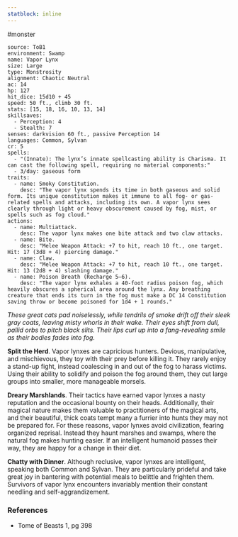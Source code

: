 ```yaml
---
statblock: inline
---
```

 #monster 

```statblock
source: ToB1
environment: Swamp
name: Vapor Lynx
size: Large
type: Monstrosity
alignment: Chaotic Neutral
ac: 14
hp: 127
hit_dice: 15d10 + 45
speed: 50 ft., climb 30 ft.
stats: [15, 18, 16, 10, 13, 14]
skillsaves:
  - Perception: 4
  - Stealth: 7
senses: darkvision 60 ft., passive Perception 14
languages: Common, Sylvan
cr: 5
spells:
  - "(Innate): The lynx’s innate spellcasting ability is Charisma. It can cast the following spell, requiring no material components:"
  - 3/day: gaseous form
traits:
  - name: Smoky Constitution.
    desc: "The vapor lynx spends its time in both gaseous and solid form. Its unique constitution makes it immune to all fog- or gas-related spells and attacks, including its own. A vapor lynx sees clearly through light or heavy obscurement caused by fog, mist, or spells such as fog cloud."
actions:
  - name: Multiattack.
    desc: The vapor lynx makes one bite attack and two claw attacks.
  - name: Bite.
    desc: "Melee Weapon Attack: +7 to hit, reach 10 ft., one target. Hit: 17 (3d8 + 4) piercing damage."
  - name: Claw.
    desc: "Melee Weapon Attack: +7 to hit, reach 10 ft., one target. Hit: 13 (2d8 + 4) slashing damage."
  - name: Poison Breath (Recharge 5–6).
    desc: "The vapor lynx exhales a 40-foot radius poison fog, which heavily obscures a spherical area around the lynx. Any breathing creature that ends its turn in the fog must make a DC 14 Constitution saving throw or become poisoned for 1d4 + 1 rounds."
```

_These great cats pad noiselessly, while tendrils of smoke drift off their sleek gray coats, leaving misty whorls in their wake. Their eyes shift from dull, pallid orbs to pitch black slits. Their lips curl up into a fang-revealing smile as their bodies fades into fog._

**Split the Herd**. Vapor lynxes are capricious hunters. Devious, manipulative, and mischievous, they toy with their prey before killing it. They rarely enjoy a stand-up fight, instead coalescing in and out of the fog to harass victims. Using their ability to solidify and poison the fog around them, they cut large groups into smaller, more manageable morsels.

**Dreary Marshlands**. Their tactics have earned vapor lynxes a nasty reputation and the occasional bounty on their heads. Additionally, their magical nature makes them valuable to practitioners of the magical arts, and their beautiful, thick coats tempt many a furrier into hunts they may not be prepared for. For these reasons, vapor lynxes avoid civilization, fearing organized reprisal. Instead they haunt marshes and swamps, where the natural fog makes hunting easier. If an intelligent humanoid passes their way, they are happy for a change in their diet.

**Chatty with Dinner**. Although reclusive, vapor lynxes are intelligent, speaking both Common and Sylvan. They are particularly prideful and take great joy in bantering with potential meals to belittle and frighten them. Survivors of vapor lynx encounters invariably mention their constant needling and self-aggrandizement.

### References

* Tome of Beasts 1, pg 398
